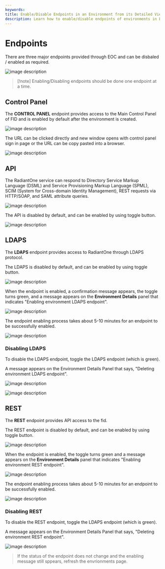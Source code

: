```yaml
---
keywords:
title: Enable/Disable Endpoints in an Environment from its Detailed View
description: Learn how to enable/disable endpoints of environments in Environment Operations Center.
---
```



# Endpoints

There are three major endpoints provided through EOC and can be disbaled / enabled as required.

![image description](images/endpoints.png)

> [!note] Enabling/Disabling endpoints should be done one endpoint at a time.

## Control Panel

The **CONTROL PANEL** endpoint provides access to the Main Control Panel of FID and is enabled by default after the environment is created.

![image description](images/cp-endpoint.png)

The URL can be clicked directly and new window opens with control panel sign in page or the URL can be copy pasted into a browser.

![image description](images/cp-login-page.png)

## API

The RadiantOne service can respond to Directory Service Markup Language (DSML) and Service Provisioning Markup Language (SPML), SCIM (System for Cross-domain Identity Management), REST requests via HTTP/SOAP, and SAML attribute queries.

![image description](images/.png)

The API is disabled by default, and can be enabled by using toggle button.

![image description](images/.png)

## LDAPS

The **LDAPS** endpoint provides access to RadiantOne through LDAPS protocol.

The LDAPS is disabled by default, and can be enabled by using toggle button.

![image description](images/ldaps.png)

When the endpoint is enabled, a confirmation message appears, the toggle turns green, and a message appears on the **Environment Details** panel that indicates "Enabling environment LDAPS endpoint".

![image description](images/enable-ldaps-confirmation-init.png)

The endpoint enabling process takes about 5-10 minutes for an endpoint to be successfully enabled.

![image description](images/enable-ldaps-confirmation.png)

### Disabling LDAPS

To disable the LDAPS endpoint, toggle the LDAPS endpoint (which is green).

A message appears on the Environment Details Panel that says, "Deleting environment LDAPS endpoint".

![image description](images/delete-ldaps-conf.png)

![image description](images/delete-ldaps2.png)

## REST

The **REST** endpoint provides API access to the fid.

The REST endpoint is disabled by default, and can be enabled by using toggle button.

![image description](images/rest.png)

When the endpoint is enabled, the toggle turns green and a message appears on the **Environment Details** panel that indicates "Enabling environment REST endpoint".

![image description](images/enable-rest-conf-init.png)

The endpoint enabling process takes about 5-10 minutes for an endpoint to be successfully enabled.

![image description](images/enable-rest-confirmation.png)

### Disabling REST

To disable the REST endpoint, toggle the LDAPS endpoint (which is green).

A message appears on the Environment Details Panel that says, "Deleting environment REST endpoint".

![image description](images/delete-rest.png)

> If the status of the endpoint does not change and the enabling message still sppears, refresh the envrionments page.
